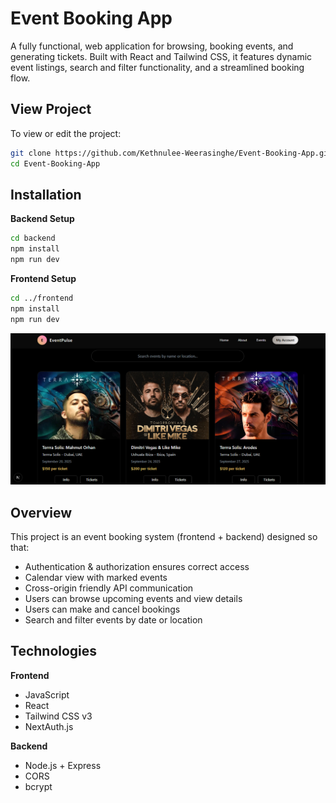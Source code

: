 #  Event Booking App

A fully functional, web application for browsing, booking events, and generating tickets. Built with React and Tailwind CSS, it features dynamic event listings, search and filter functionality, and a streamlined booking flow.

## View Project

To view or edit the project:

```bash
git clone https://github.com/Kethnulee-Weerasinghe/Event-Booking-App.git
cd Event-Booking-App
```
## Installation

**Backend Setup**

```bash
cd backend
npm install
npm run dev
```

**Frontend Setup**

```bash
cd ../frontend
npm install
npm run dev
```

![Website Preview](./preview.png)

## Overview

This project is an event booking system (frontend + backend) designed so that:
 
- Authentication & authorization ensures correct access
- Calendar view with marked events  
- Cross-origin friendly API communication
- Users can browse upcoming events and view details  
- Users can make and cancel bookings
- Search and filter events by date or location  

## Technologies

**Frontend**

 - JavaScript
 - React
 - Tailwind CSS v3
 - NextAuth.js

**Backend**

 - Node.js + Express
 - CORS
 - bcrypt
